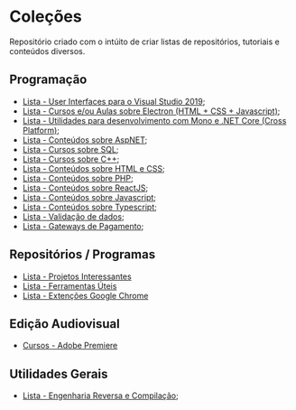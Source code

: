 # Coleções

Repositório criado com o intúito de criar listas de repositórios, tutoriais e conteúdos diversos.

## Programação

- [Lista - User Interfaces para o Visual Studio 2019](programacao/UIsVisualStudio.md);
- [Lista - Cursos e/ou Aulas sobre Electron (HTML + CSS + Javascript)](programacao/cursosAulas_electron.md);
- [Lista - Utilidades para desenvolvimento com Mono e .NET Core (Cross Platform)](programacao/utilidadesMono.md);
- [Lista - Conteúdos sobre AspNET](programacao/aspNET.md);
- [Lista - Cursos sobre SQL](programacao/sql.md);
- [Lista - Cursos sobre C++](programacao/cpp.md);
- [Lista - Conteúdos sobre HTML e CSS](programacao/html_css.md);
- [Lista - Conteúdos sobre PHP](programacao/php.md);
- [Lista - Conteúdos sobre ReactJS](programacao/ReactJS.md);
- [Lista - Conteúdos sobre Javascript](programacao/javascript.md);
- [Lista - Conteúdos sobre Typescript](programacao/typescript.md);
- [Lista - Validação de dados](programacao/validacao.md);
- [Lista - Gateways de Pagamento](programacao/paymentgateways.md);

## Repositórios / Programas

- [Lista - Projetos Interessantes](repositorios/projetosInteressantes.md)
- [Lista - Ferramentas Úteis](softwares/ferramentas_uteis.md)
- [Lista - Extenções Google Chrome](softwares/extencoesgoogle.md)

## Edição Audiovisual

- [Cursos - Adobe Premiere](edicao/aulas_premiere.md)

## Utilidades Gerais

- [Lista - Engenharia Reversa e Compilação](programacao/compilacaoEngenhariaReversa.md);
